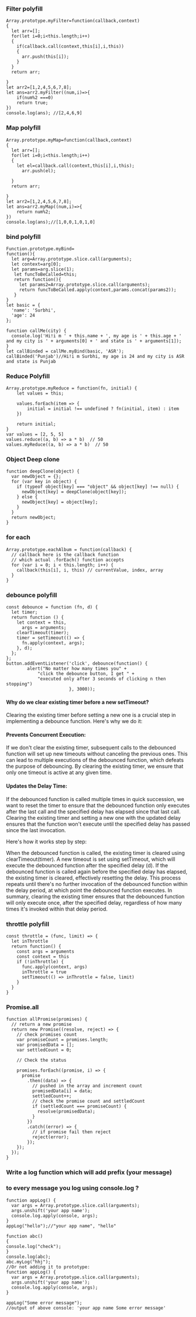 ###  Filter polyfill 
```
Array.prototype.myFilter=function(callback,context)
{
  let arr=[];
  for(let i=0;i<this.length;i++)
  {
    if(callback.call(context,this[i],i,this))
    {
      arr.push(this[i]);
    }
  }
  return arr;

}
let arr2=[1,2,4,5,6,7,8];
let ans=arr2.myFilter((num,i)=>{
    if(num%2 ===0)
    return true;
})
console.log(ans); //[2,4,6,9]
```
### Map polyfill 
```
Array.prototype.myMap=function(callback,context)
{
  let arr=[];
  for(let i=0;i<this.length;i++)
  {
    let el=callback.call(context,this[i],i,this);
      arr.push(el);
    
  }
  return arr;

}
let arr2=[1,2,4,5,6,7,8];
let ans=arr2.myMap((num,i)=>{
    return num%2;
})
console.log(ans);//[1,0,0,1,0,1,0]
```
###  bind polyfill   
```
Function.prototype.myBind=
function(){
  let arg=Array.prototype.slice.call(arguments);
  let context=arg[0];
  let params=arg.slice(1);
   let funcToBeCalled=this;
   return function(){
     let params2=Array.prototype.slice.call(arguments);
     return funcToBeCalled.apply(context,params.concat(params2));
   }
}
let basic = {
  'name': 'Surbhi',
  'age': 24
};

function callMe(city) {
  console.log('Hi!i m ' + this.name + ', my age is ' + this.age + ' and my city is ' + arguments[0] + ' and state is ' + arguments[1]);
}
let callBinded = callMe.myBind(basic, 'ASR');
callBinded('Punjab')//Hi!i m Surbhi, my age is 24 and my city is ASR and state is Punjab
```
###  Reduce Polyfill  

```
Array.prototype.myReduce = function(fn, initial) {
    let values = this;

    values.forEach(item => {
        initial = initial !== undefined ? fn(initial, item) : item
    })

    return initial;
}
var values = [2, 5, 5]
values.reduce((a, b) => a * b)  // 50
values.myReduce((a, b) => a * b)  // 50
```
###  Object Deep clone 
```
function deepClone(object) {
  var newObject = {};
  for (var key in object) {
    if (typeof object[key] === "object" && object[key] !== null) {
      newObject[key] = deepClone(object[key]);
    } else {
      newObject[key] = object[key];
    }
  }
  return newObject;
}
```
###  for each       
```
Array.prototype.eachAlbum = function(callback) {
  // callback here is the callback function
  // which actual .forEach() function accepts
  for (var i = 0; i < this.length; i++) {
    callback(this[i], i, this) // currentValue, index, array
  }
}
```
### debounce polyfill  
```
const debounce = function (fn, d) {
  let timer;
  return function () {
    let context = this,
      args = arguments;
    clearTimeout(timer);
    timer = setTimeout(() => {
      fn.apply(context, args);
    }, d);
  };
};
button.addEventListener('click', debounce(function() { 
		alert("No matter how many times you" + 
			"click the debounce button, I get " + 
			"executed only after 3 seconds of clicking n then stopping") 
						}, 3000));
```
#### Why do we clear existing timer before a new setTimeout?

Clearing the existing timer before setting a new one is a crucial step in implementing a debounce function.
Here's why we do it:

#### Prevents Concurrent Execution: 
If we don't clear the existing timer, subsequent calls to the debounced function will set up new timeouts without canceling the previous ones. This can lead to multiple executions of the debounced function, which defeats the purpose of debouncing. By clearing the existing timer, we ensure that only one timeout is active at any given time.

#### Updates the Delay Time: 
If the debounced function is called multiple times in quick succession, we want to reset the timer to ensure that the debounced function only executes after the last call and the specified delay has elapsed since that last call. Clearing the existing timer and setting a new one with the updated delay ensures that the function won't execute until the specified delay has passed since the last invocation.

Here's how it works step by step:

When the debounced function is called, the existing timer is cleared using clearTimeout(timer).
A new timeout is set using setTimeout, which will execute the debounced function after the specified delay (d).
If the debounced function is called again before the specified delay has elapsed, the existing timer is cleared, effectively resetting the delay.
This process repeats until there's no further invocation of the debounced function within the delay period, at which point the debounced function executes.
In summary, clearing the existing timer ensures that the debounced function will only execute once, after the specified delay, regardless of how many times it's invoked within that delay period.






### throttle polyfill 
```
const throttle = (func, limit) => {
  let inThrottle
  return function() {
    const args = arguments
    const context = this
    if (!inThrottle) {
      func.apply(context, args)
      inThrottle = true
      setTimeout(() => inThrottle = false, limit)
    }
  }
}
```
### Promise.all  

```
function allPromise(promises) {
  // return a new promise
  return new Promise((resolve, reject) => {
    // check promises count
    var promiseCount = promises.length;
    var promisedData = [];
    var settledCount = 0;

    // Check the status

    promises.forEach((promise, i) => {
      promise
        .then((data) => {
          // pushed in the array and increment count
          promisedData[i] = data;
          settledCount++;
          // check the promise count and settledCount
          if (settledCount === promiseCount) {
            resolve(promisedData);
          }
        })
        .catch((error) => {
          // if promise fail then reject
          reject(error);
        });
    });
  });
}
```

### Write a log function which will add prefix (your message) 
### to every message you log using console.log ?
```
function appLog() {
  var args = Array.prototype.slice.call(arguments);
  args.unshift('your app name');
  console.log.apply(console, args);
}
appLog("hello");//"your app name", "hello"

function abc()
{
console.log("check");
}
console.log(abc);
abc.myLog("hhj");
//Or not adding it to prototype:
function appLog() {
  var args = Array.prototype.slice.call(arguments);
  args.unshift('your app name');
  console.log.apply(console, args);
}

appLog("Some error message"); 
//output of above console: 'your app name Some error message'

```
